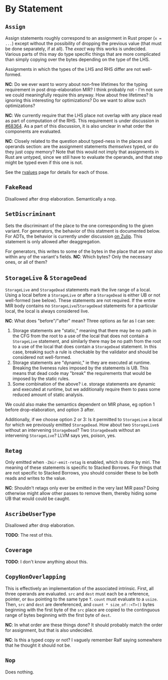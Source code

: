 # By Statement

## `Assign`

Assign statements roughly correspond to an assignment in Rust proper (`x = ...`) except without the
possibility of dropping the previous value (that must be done separately, if at all). The *exact*
way this works is undecided. Various parts of this may do type specific things that are more
complicated than simply copying over the bytes depending on the type of the LHS.

Assignments in which the types of the LHS and RHS differ are not well-formed.

**NC**: Do we ever want to worry about non-free lifetimes for the typing requirement in post
drop-elaboration MIR? I think probably not - I'm not sure we could meaningfully require this anyway.
How about free lifetimes? Is ignoring this interesting for optimizations? Do we want to allow such
optimizations? 

**NC**: We currently require that the LHS place not overlap with any place read as part of
computation of the RHS. This requirement is under discussion in [#68364][68364]. As a part of this
discussion, it is also unclear in what order the components are evaluated.

[68364]: https://github.com/rust-lang/rust/issues/68364

**NC**: Closely related to the question about typed-ness in the places and operands section: are the
assignment statements *themselves* typed, or do they just copy memory? Note that this would not
imply that assignments in Rust are untyped, since we still have to evaluate the operands, and that
step might be typed even if this one is not.

See the [rvalues](rvalues) page for details for each of those.

[rvalues]: rvalues.md

## `FakeRead`

Disallowed after drop elaboration. Semantically a nop.

## `SetDiscriminant`

Sets the discriminant of the place to the one corresponding to the given variant. For generators,
the behavior of this statment is documented below. For ADTs, the behavior is currently under
discussion [on Zulip][set-discriminant]. This statement is only allowed after deaggregation.

[set-discriminant]: https://rust-lang.zulipchat.com/#narrow/stream/189540-t-compiler.2Fwg-mir-opt/topic/SetDiscriminant.20and.20aggregate.20initialization.20.2394590

For generators, this writes to some of the bytes in the place that are not also within any of the
variant's fields. **NC**: Which bytes? Only the necessary ones, or all of them?

## `StorageLive` & `StorageDead`

`StorageLive` and `StorageDead` statements mark the live range of a local. Using a local before a
`StorageLive` or after a `StorageDead` is either UB or not well-formed (see below). These statements
are not required. If the entire MIR body contains no `StorageLive`/`StorageDead` statements for a
particular local, the local is always considered live.

**NC**: What does "before"/"after" mean? Three options as far as I can see:

 1. Storage statements are "static," meaning that there may be no path in the CFG from the root to a
    use of the local that does not contain a `StorageLive` statement, and similarly there may be no
    path from the root to a use of the local that does contain a `StorageDead` statement. In this
    case, breaking such a rule is checkable by the validator and should be considered not
    well-formed.
 2. Storage statements are "dynamic," ie they are executed at runtime. Breaking the liveness rules
    imposed by the statements is UB. This means that dead code may "break" the requirements that
    would be imposed by the static rules.
 3. Some combination of the above? i.e. storage statements are dynamic and executed at runtime, but
    we additionally require them to pass some reduced amount of static analysis.

We could also make the semantics dependent on MIR phase, eg option 1 before drop-elaboration, and
option 3 after.

Additionally, if we choose option 2 or 3: Is it permitted to `StorageLive` a local for which we
previously emitted `StorageDead`. How about two `StorageLive`s without an intervening `StorageDead`?
Two `StorageDead`s without an intervening `StorageLive`? LLVM says yes, poison, yes.

## `Retag`

Only emitted when `-Zmir-emit-retag` is enabled, which is done by miri. The meaning of these
statements is specific to Stacked Borrows. For things that are not specific to Stacked Borrows, you
should consider these to be both reads and writes to the value.

**NC**: Shouldn't retags only ever be emitted in the very last MIR pass? Doing otherwise might allow
other passes to remove them, thereby hiding some UB that would could be caught.

## `AscribeUserType`

Disallowed after drop elaboration.

**TODO**: The rest of this.

## `Coverage`

**TODO**: I don't know anything about this.

## `CopyNonOverlapping`

This is effectively an implementation of the associated intrinsic. First, all three operands are
evaluated. `src` and `dest` must each be a reference, pointer, or `Box` pointing to the same type
`T`. `count` must evaluate to a `usize`. Then, `src` and `dest` are dereferenced, and
`count * size_of::<T>()` bytes beginning with the first byte of the `src` place are copied to the
continguous range of bytes beginning with the first byte of `dest`.

**NC**: In what order are these things done? It should probably match the order for assignment, but
that is also undecided.

**NC**: Is this a typed copy or not? I vaguely remember Ralf saying somewhere that he thought it
should not be.

## `Nop`

Does nothing.
